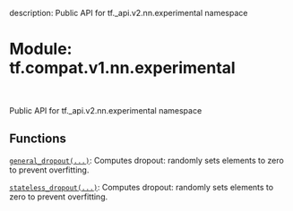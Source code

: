 description: Public API for tf._api.v2.nn.experimental namespace

<div itemscope itemtype="http://developers.google.com/ReferenceObject">
<meta itemprop="name" content="tf.compat.v1.nn.experimental" />
<meta itemprop="path" content="Stable" />
</div>

# Module: tf.compat.v1.nn.experimental

<!-- Insert buttons and diff -->

<table class="tfo-notebook-buttons tfo-api nocontent" align="left">

</table>



Public API for tf._api.v2.nn.experimental namespace



## Functions

[`general_dropout(...)`](../../../../tf/nn/experimental/general_dropout.md): Computes dropout: randomly sets elements to zero to prevent overfitting.

[`stateless_dropout(...)`](../../../../tf/nn/experimental/stateless_dropout.md): Computes dropout: randomly sets elements to zero to prevent overfitting.

